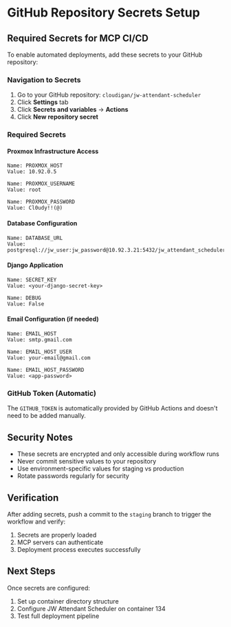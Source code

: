 # GitHub Repository Secrets Setup

## Required Secrets for MCP CI/CD

To enable automated deployments, add these secrets to your GitHub repository:

### Navigation to Secrets
1. Go to your GitHub repository: `cloudigan/jw-attendant-scheduler`
2. Click **Settings** tab
3. Click **Secrets and variables** → **Actions**
4. Click **New repository secret**

### Required Secrets

#### Proxmox Infrastructure Access
```
Name: PROXMOX_HOST
Value: 10.92.0.5
```

```
Name: PROXMOX_USERNAME  
Value: root
```

```
Name: PROXMOX_PASSWORD
Value: Cl0udy!!(@)
```

#### Database Configuration
```
Name: DATABASE_URL
Value: postgresql://jw_user:jw_password@10.92.3.21:5432/jw_attendant_scheduler
```

#### Django Application
```
Name: SECRET_KEY
Value: <your-django-secret-key>
```

```
Name: DEBUG
Value: False
```

#### Email Configuration (if needed)
```
Name: EMAIL_HOST
Value: smtp.gmail.com
```

```
Name: EMAIL_HOST_USER
Value: your-email@gmail.com
```

```
Name: EMAIL_HOST_PASSWORD
Value: <app-password>
```

### GitHub Token (Automatic)
The `GITHUB_TOKEN` is automatically provided by GitHub Actions and doesn't need to be added manually.

## Security Notes

- These secrets are encrypted and only accessible during workflow runs
- Never commit sensitive values to your repository
- Use environment-specific values for staging vs production
- Rotate passwords regularly for security

## Verification

After adding secrets, push a commit to the `staging` branch to trigger the workflow and verify:
1. Secrets are properly loaded
2. MCP servers can authenticate
3. Deployment process executes successfully

## Next Steps

Once secrets are configured:
1. Set up container directory structure
2. Configure JW Attendant Scheduler on container 134
3. Test full deployment pipeline
